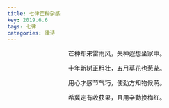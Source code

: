 ```yaml
---
title: 七律芒种杂感
key: 2019.6.6
tags: 七律
categories: 律诗
---
```


<p align="center">芒种却来雷雨风，失神遐想坐家中。
</p>
<p align="center">十年新树正粗壮，五月草花也葱茏。
</p>
<p align="center">用心才感节气巧，使劲方知物候萌。
</p>
<p align="center">希冀定有收获果，且用辛勤换梅红。
</p>
<p align="center"></br>
</p>

